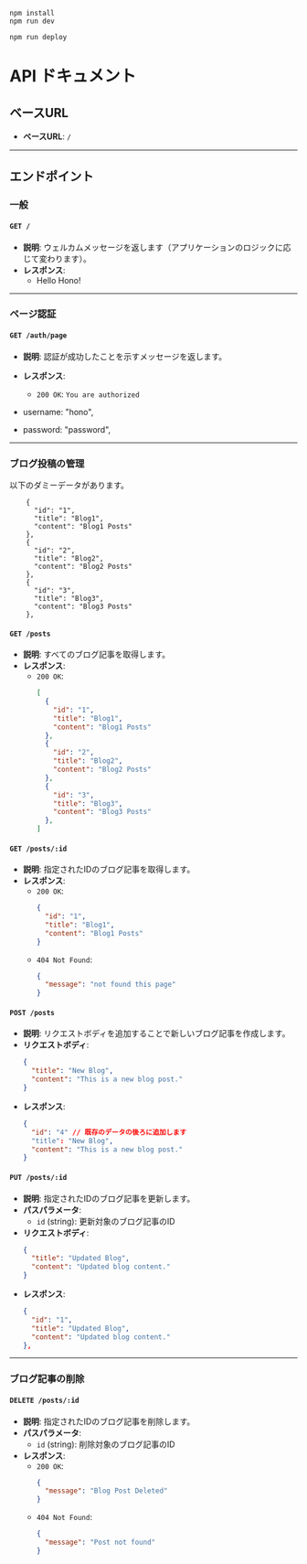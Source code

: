 ```
npm install
npm run dev
```

```
npm run deploy
```
# API ドキュメント

## ベースURL
- **ベースURL**: `/`

---

## エンドポイント

### 一般

#### `GET /`
- **説明**: ウェルカムメッセージを返します（アプリケーションのロジックに応じて変わります）。
- **レスポンス**:
  - Hello Hono!

---

### ページ認証

#### `GET /auth/page`
- **説明**: 認証が成功したことを示すメッセージを返します。
- **レスポンス**:
  - `200 OK`: `You are authorized`

- username: "hono",
- password: "password",
---

### ブログ投稿の管理

以下のダミーデータがあります。
```
    {
      "id": "1",
      "title": "Blog1",
      "content": "Blog1 Posts"
    },
    {
      "id": "2", 
      "title": "Blog2",
      "content": "Blog2 Posts"
    },
    {
      "id": "3",
      "title": "Blog3", 
      "content": "Blog3 Posts"
    },
```

#### `GET /posts`
- **説明**: すべてのブログ記事を取得します。
- **レスポンス**:
  - `200 OK`:
    ```json
    [
      {
        "id": "1",
        "title": "Blog1",
        "content": "Blog1 Posts"
      },
      {
        "id": "2", 
        "title": "Blog2",
        "content": "Blog2 Posts"
      },
      {
        "id": "3",
        "title": "Blog3", 
        "content": "Blog3 Posts"
      },
    ]
    ```

#### `GET /posts/:id`
- **説明**: 指定されたIDのブログ記事を取得します。
- **レスポンス**:
  - `200 OK`:
    ```json
    {
      "id": "1",
      "title": "Blog1",
      "content": "Blog1 Posts"
    }
  - `404 Not Found`:
    ```json
    {
      "message": "not found this page"
    }


#### `POST /posts`
- **説明**: リクエストボディを追加することで新しいブログ記事を作成します。
- **リクエストボディ**:
  ```json
  {
    "title": "New Blog",
    "content": "This is a new blog post."
  }
- **レスポンス**:
  ```json
  {
    "id": "4" // 既存のデータの後ろに追加します
    "title": "New Blog",
    "content": "This is a new blog post."
  }


#### `PUT /posts/:id`
- **説明**: 指定されたIDのブログ記事を更新します。
- **パスパラメータ**:
  - `id` (string): 更新対象のブログ記事のID
- **リクエストボディ**:
  ```json
  {
    "title": "Updated Blog",
    "content": "Updated blog content."
  }
- **レスポンス**:
  ```json
  {
    "id": "1",
    "title": "Updated Blog",
    "content": "Updated blog content."
  },


---

### ブログ記事の削除

#### `DELETE /posts/:id`
- **説明**: 指定されたIDのブログ記事を削除します。
- **パスパラメータ**:
  - `id` (string): 削除対象のブログ記事のID
- **レスポンス**:
  - `200 OK`:
    ```json
    {
      "message": "Blog Post Deleted"
    }
    ```
  - `404 Not Found`:
    ```json
    {
      "message": "Post not found"
    }
    ```
